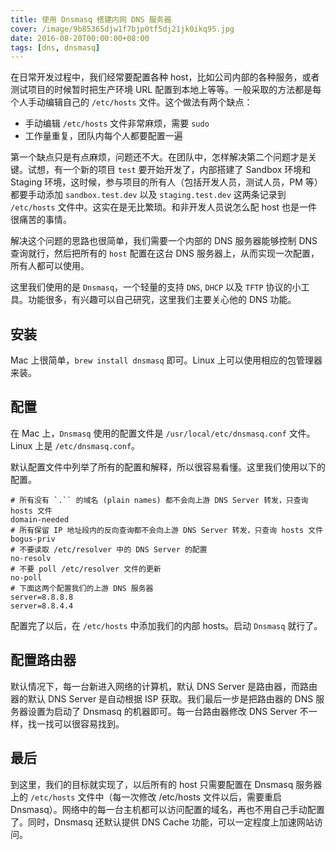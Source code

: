 ```yaml
---
title: 使用 Dnsmasq 搭建内网 DNS 服务器
cover: /image/9b85365djw1f7bjp0tf5dj21jk0ikq95.jpg
date: 2016-08-20T00:00:00+08:00
tags: [dns, dnsmasq]
---
```


在日常开发过程中，我们经常要配置各种
host，比如公司内部的各种服务，或者测试项目的时候暂时把生产环境 URL 配置到本地上等等。一般采取的方法都是每个人手动编辑自己的 `/etc/hosts` 文件。这个做法有两个缺点：

- 手动编辑 `/etc/hosts` 文件非常麻烦，需要 `sudo`
- 工作量重复，团队内每个人都要配置一遍

<!--more-->

第一个缺点只是有点麻烦，问题还不大。在团队中，怎样解决第二个问题才是关键。试想，有一个新的项目 `test` 要开始开发了，内部搭建了 Sandbox 环境和 Staging 环境，这时候，参与项目的所有人（包括开发人员，测试人员，PM 等）都要手动添加 `sandbox.test.dev` 以及 `staging.test.dev` 这两条记录到 `/etc/hosts` 文件中。这实在是无比繁琐。和非开发人员说怎么配 host 也是一件很痛苦的事情。

解决这个问题的思路也很简单，我们需要一个内部的 DNS 服务器能够控制 DNS 查询就行，然后把所有的 `host` 配置在这台 DNS 服务器上，从而实现一次配置，所有人都可以使用。

这里我们使用的是 `Dnsmasq`，一个轻量的支持 `DNS`, `DHCP` 以及 `TFTP` 协议的小工具。功能很多，有兴趣可以自己研究，这里我们主要关心他的 DNS 功能。

## 安装

Mac 上很简单，`brew install dnsmasq` 即可。Linux 上可以使用相应的包管理器来装。

## 配置

在 Mac 上，`Dnsmasq` 使用的配置文件是 `/usr/local/etc/dnsmasq.conf` 文件。Linux 上是 `/etc/dnsmasq.conf`。

默认配置文件中列举了所有的配置和解释，所以很容易看懂。这里我们使用以下的配置。

```text
# 所有没有 `.`` 的域名 (plain names) 都不会向上游 DNS Server 转发，只查询 hosts 文件
domain-needed
# 所有保留 IP 地址段内的反向查询都不会向上游 DNS Server 转发，只查询 hosts 文件
bogus-priv
# 不要读取 /etc/resolver 中的 DNS Server 的配置
no-resolv
# 不要 poll /etc/resolver 文件的更新
no-poll
# 下面这两个配置我们的上游 DNS 服务器
server=8.8.8.8
server=8.8.4.4
```

配置完了以后，在 `/etc/hosts` 中添加我们的内部 hosts。启动 `Dnsmasq` 就行了。

## 配置路由器

默认情况下，每一台新进入网络的计算机，默认 DNS Server 是路由器，而路由器的默认 DNS Server 是自动根据 ISP 获取。我们最后一步是把路由器的 DNS 服务器设置为启动了 Dnsmasq 的机器即可。每一台路由器修改 DNS Server 不一样，找一找可以很容易找到。

## 最后

到这里，我们的目标就实现了，以后所有的 host 只需要配置在 Dnsmasq 服务器上的 `/etc/hosts` 文件中（每一次修改 /etc/hosts 文件以后，需要重启 Dnsmasq）。网络中的每一台主机都可以访问配置的域名，再也不用自己手动配置了。同时，Dnsmasq 还默认提供 DNS Cache 功能，可以一定程度上加速网站访问。
